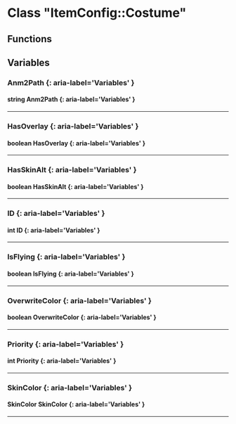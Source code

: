 # Class "ItemConfig::Costume"
## Functions
## Variables
### Anm2Path {: aria-label='Variables' }
#### string Anm2Path  {: aria-label='Variables' }

___ 
### HasOverlay {: aria-label='Variables' }
#### boolean HasOverlay  {: aria-label='Variables' }

___ 
### HasSkinAlt {: aria-label='Variables' }
#### boolean HasSkinAlt  {: aria-label='Variables' }

___ 
### ID {: aria-label='Variables' }
#### int ID  {: aria-label='Variables' }

___ 
### IsFlying {: aria-label='Variables' }
#### boolean IsFlying  {: aria-label='Variables' }

___ 
### OverwriteColor {: aria-label='Variables' }
#### boolean OverwriteColor  {: aria-label='Variables' }

___ 
### Priority {: aria-label='Variables' }
#### int Priority  {: aria-label='Variables' }

___ 
### SkinColor {: aria-label='Variables' }
#### SkinColor SkinColor  {: aria-label='Variables' }

___ 
